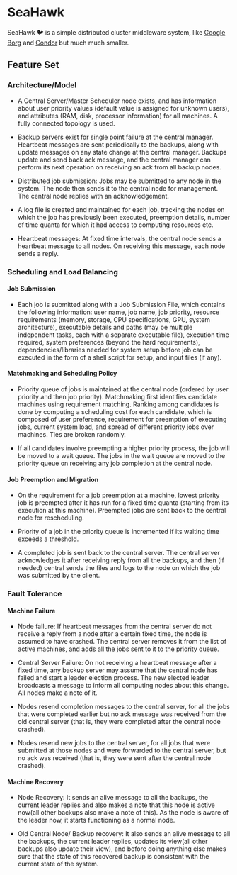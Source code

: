 # SeaHawk
SeaHawk :bird: is a simple distributed cluster middleware system, like [Google Borg](https://pdos.csail.mit.edu/6.824/papers/borg.pdf) and 
[Condor](http://research.cs.wisc.edu/htcondor/doc/beowulf-chapter-rev1.pdf) but
much much smaller.

## Feature Set
### Architecture/Model

* A Central Server/Master Scheduler node exists, and has information about user priority
values (default value is assigned for unknown users), and attributes (RAM, disk, processor
information) for all machines. A fully connected topology is used.

* Backup servers exist for single point failure at the central manager. Heartbeat messages
are sent periodically to the backups, along with update messages on any state change at
the central manager. Backups update and send back ack message, and the central manager
can perform its next operation on receiving an ack from all backup nodes.

* Distributed job submission: Jobs may be submitted to any node in the system. The node then sends it to the central node for management. The central node replies with an acknowledgement.

* A log file is created and maintained for each job, tracking the nodes on which the job has
previously been executed, preemption details, number of time quanta for which it had access
to computing resources etc.

* Heartbeat messages: At fixed time intervals, the central node sends a heartbeat message to
all nodes. On receiving this message, each node sends a reply.

### Scheduling and Load Balancing
#### Job Submission

* Each job is submitted along with a Job Submission File, which contains the following information: user name, job name, job priority, resource requirements (memory, storage, CPU specifications, GPU, system architecture), executable details and paths (may be multiple independent tasks, each with a separate executable file), execution time required, system
preferences (beyond the hard requirements), dependencies/libraries needed for system setup
before job can be executed in the form of a shell script for setup, and input files (if any).

#### Matchmaking and Scheduling Policy

* Priority queue of jobs is maintained at the central node (ordered by user priority and then
job priority). Matchmaking first identifies candidate machines using requirement matching.
Ranking among candidates is done by computing a scheduling cost for each candidate, which
is composed of user preference, requirement for preemption of executing jobs, current system
load, and spread of different priority jobs over machines. Ties are broken randomly.

* If all candidates involve preempting a higher priority process, the job will be moved to a
wait queue. The jobs in the wait queue are moved to the priority queue on receiving any
job completion at the central node.

#### Job Preemption and Migration

* On the requirement for a job preemption at a machine, lowest priority job is preempted after
it has run for a fixed time quanta (starting from its execution at this machine). Preempted
jobs are sent back to the central node for rescheduling.

* Priority of a job in the priority queue is incremented if its waiting time exceeds a threshold.

* A completed job is sent back to the central server. The central server acknowledges it after
receiving reply from all the backups, and then (if needed) central sends the files and logs
to the node on which the job was submitted by the client.

### Fault Tolerance
#### Machine Failure

* Node failure: If heartbeat messages from the central server do not receive a reply from a
node after a certain fixed time, the node is assumed to have crashed. The central server
removes it from the list of active machines, and adds all the jobs sent to it to the priority
queue.

* Central Server Failure: On not receiving a heartbeat message after a fixed time, any backup
server may assume that the central node has failed and start a leader election process. The
new elected leader broadcasts a message to inform all computing nodes about this change.
All nodes make a note of it.

* Nodes resend completion messages to the central server, for all the jobs that were completed
earlier but no ack message was received from the old central server (that is, they were
completed after the central node crashed).

* Nodes resend new jobs to the central server, for all jobs that were submitted at those nodes
and were forwarded to the central server, but no ack was received (that is, they were sent
after the central node crashed).

#### Machine Recovery

* Node Recovery: It sends an alive message to all the backups, the current leader replies and
also makes a note that this node is active now(all other backups also make a note of this).
As the node is aware of the leader now, it starts functioning as a normal node.

* Old Central Node/ Backup recovery: It also sends an alive message to all the backups, the
current leader replies, updates its view(all other backups also update their view), and before
doing anything else makes sure that the state of this recovered backup is consistent with
the current state of the system.
